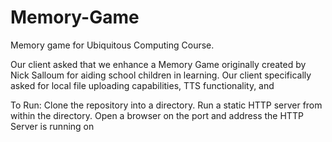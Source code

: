 # Memory-Game

Memory game for Ubiquitous Computing Course.

Our client asked that we enhance a Memory Game originally created by Nick Salloum for aiding school children in learning.
Our client specifically asked for local file uploading capabilities, TTS functionality, and 

To Run:
Clone the repository into a directory.
Run a static HTTP server from within the directory.
Open a browser on the port and address the HTTP Server is running on
